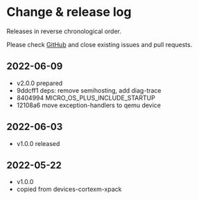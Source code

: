 # Change & release log

Releases in reverse chronological order.

Please check
[GitHub](https://github.com/micro-os-plus/devices-cortexa-xpack/issues/)
and close existing issues and pull requests.

## 2022-06-09

* v2.0.0 prepared
* 9ddcff1 deps: remove semihosting, add diag-trace
* 8404994 MICRO_OS_PLUS_INCLUDE_STARTUP
* 12108a6 move exception-handlers to qemu device

## 2022-06-03

* v1.0.0 released

## 2022-05-22

* v1.0.0
* copied from devices-cortexm-xpack
